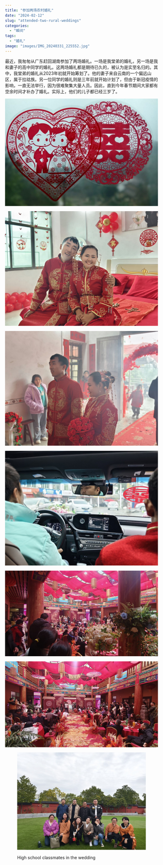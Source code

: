 ```yaml
---
title: "参加两场农村婚礼"
date: "2024-02-12"
slug: "attended-two-rural-weddings"
categories: 
  - "瞬间"
tags: 
  - "婚礼"
image: "images/IMG_20240331_225552.jpg"
---
```


最近，我匆匆从广东赶回湖南参加了两场婚礼。一场是我堂弟的婚礼，另一场是我和妻子的高中同学的婚礼。这两场婚礼都是期待已久的，被认为是实至名归的。其中，我堂弟的婚礼从2023年初就开始筹划了。他的妻子来自云南的一个偏远山区，属于拉祜族。另一位同学的婚礼则是三年前就开始计划了，但由于新冠疫情的影响，一直无法举行，因为很难聚集大量人员。因此，直到今年春节期间大家都有空余时间才补办了婚礼。实际上，他们的儿子都已经三岁了。

![](images/img_20240331_2255526713963896924151500-1024x719.jpg)

![](images/img_20240331_2252412707979788661965791.jpg)

![](images/img_20240331_2252257655590671305893712.jpg)

![](images/img_20240331_2251554468487224971782114.jpg)

![](images/img_20240331_2243212787893249705961665.jpg)

![](images/img_20240331_2242526126878394556825131.jpg)

<figure>

![](images/img_20240331_2244064912301250362739463.jpg)

<figcaption>

High school classmates in the wedding

</figcaption>

</figure>
